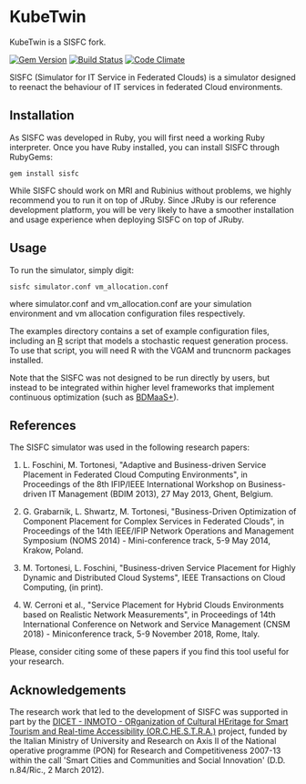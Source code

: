 # KubeTwin

KubeTwin is a SISFC fork.

[![Gem Version](https://badge.fury.io/rb/sisfc.svg)](https://badge.fury.io/rb/sisfc)
[![Build Status](https://travis-ci.org/mtortonesi/sisfc.png?branch=master)](https://travis-ci.org/mtortonesi/sisfc)
[![Code Climate](https://codeclimate.com/github/mtortonesi/sisfc.png)](https://codeclimate.com/github/mtortonesi/sisfc)

SISFC (Simulator for IT Service in Federated Clouds) is a simulator designed to
reenact the behaviour of IT services in federated Cloud environments.


## Installation

As SISFC was developed in Ruby, you will first need a working Ruby interpreter.
Once you have Ruby installed, you can install SISFC through RubyGems:

    gem install sisfc

While SISFC should work on MRI and Rubinius without problems, we highly
recommend you to run it on top of JRuby. Since JRuby is our reference
development platform, you will be very likely to have a smoother installation
and usage experience when deploying SISFC on top of JRuby.


## Usage

To run the simulator, simply digit:

    sisfc simulator.conf vm_allocation.conf

where simulator.conf and vm\_allocation.conf are your simulation environment
and vm allocation configuration files respectively.

The examples directory contains a set of example configuration files, including
an [R](http://www.r-project.org) script that models a stochastic request
generation process. To use that script, you will need R with the VGAM and
truncnorm packages installed.

Note that the SISFC was not designed to be run directly by users, but instead
to be integrated within higher level frameworks that implement continuous
optimization (such as [BDMaaS+](https://github.com/DSG-UniFE/bdmaas-plus-core)).


## References

The SISFC simulator was used in the following research papers:

1.  L. Foschini, M. Tortonesi, "Adaptive and Business-driven Service Placement
    in Federated Cloud Computing Environments", in Proceedings of the 8th
    IFIP/IEEE International Workshop on Business-driven IT Management (BDIM 2013),
    27 May 2013, Ghent, Belgium.

2.  G. Grabarnik, L. Shwartz, M. Tortonesi, "Business-Driven Optimization of
    Component Placement for Complex Services in Federated Clouds", in
    Proceedings of the 14th IEEE/IFIP Network Operations and Management Symposium
    (NOMS 2014) - Mini-conference track, 5-9 May 2014, Krakow, Poland.

3.  M. Tortonesi, L. Foschini, "Business-driven Service Placement for Highly
    Dynamic and Distributed Cloud Systems", IEEE Transactions on Cloud
    Computing, (in print).

4.  W. Cerroni et al., "Service Placement for Hybrid Clouds Environments based
    on Realistic Network Measurements", in Proceedings of 14th International
    Conference on Network and Service Management (CNSM 2018) - Miniconference
    track, 5-9 November 2018, Rome, Italy.

Please, consider citing some of these papers if you find this tool useful for
your research.


## Acknowledgements

The research work that led to the development of SISFC was supported in part by
the [DICET - INMOTO - ORganization of Cultural HEritage for Smart
Tourism and Real-time Accessibility (OR.C.HE.S.T.R.A.)](http://www.ponrec.it/open-data/progetti/scheda-progetto?ProgettoID=5835)
project, funded by the Italian Ministry of University and Research on Axis II
of the National operative programme (PON) for Research and Competitiveness
2007-13 within the call 'Smart Cities and Communities and Social Innovation'
(D.D. n.84/Ric., 2 March 2012).
